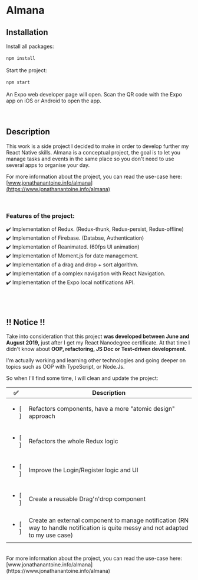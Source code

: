 # Almana

## Installation 
Install all packages: <br /><br />
`
npm install
`
<br /> <br />
Start the project: <br /><br />
`
npm start
`
<br /> <br />
An Expo web developer page will open.
Scan the QR code with the Expo app on iOS or Android to open the app.
<br />
<br />
<br />

## Description

This work is a side project I decided to make in order to develop further my React Native skills.
Almana is a conceptual project, the goal is to let you manage tasks and events in the same place so you don't need to use several apps to organise your day.

For more information about the project, you can read the use-case here:
[www.jonathanantoine.info/almana](https://www.jonathanantoine.info/almana)

<br />

### Features of the project:

:heavy_check_mark: Implementation of Redux. (Redux-thunk, Redux-persist, Redux-offline) <br />
:heavy_check_mark: Implementation of Firebase. (Databse, Authentication) <br />
:heavy_check_mark: Implementation of Reanimated. (60fps UI animation) <br />
:heavy_check_mark: Implementation of Moment.js for date management. <br />
:heavy_check_mark: Implementation of a drag and drop + sort algorithm. <br />
:heavy_check_mark: Implementation of a complex navigation with React Navigation. <br />
:heavy_check_mark: Implementation of the Expo local notifications API. <br />
<br />
<br />
<br />

## :bangbang: Notice :bangbang:


Take into consideration that this project **was developed between June and August 2019,** just after I get my React Nanodegree certificate.
At that time I didn't know about **OOP, refactoring, JS Doc or Test-driven development.**

I'm actually working and learning other technologies and going deeper on topics such as OOP with TypeScript, or Node.Js.

So when I'll find some time, I will clean and update the project:

| :white_check_mark:  | Description |
| ------------- | ------------- |
|<ul><li>[ ] </li></ul>| Refactors components, have a more "atomic design" approach  |
|<ul><li>[ ] </li></ul>| Refactors the whole Redux logic  |
|<ul><li>[ ] </li></ul>| Improve the Login/Register logic and UI  |
|<ul><li>[ ] </li></ul>| Create a reusable Drag'n'drop component  |
|<ul><li>[ ] </li></ul>| Create an external component to manage notification (RN way to handle notification is quite messy and not adapted to my use case)  |

<br />
For more information about the project, you can read the use-case here:
[www.jonathanantoine.info/almana](https://www.jonathanantoine.info/almana)
